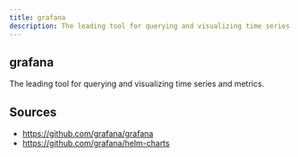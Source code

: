 ```yaml
---
title: grafana
description: The leading tool for querying and visualizing time series and metrics.
---
```


## grafana

The leading tool for querying and visualizing time series and metrics.

## Sources

- https://github.com/grafana/grafana
- https://github.com/grafana/helm-charts
